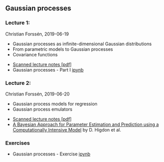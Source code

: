 ## Gaussian processes

### Lecture 1: 
Christian Forss&eacute;n, 2019-06-19
- Gaussian processes as infinite-dimensional Gaussian distributions
- From parametric models to Gaussian processes
- Covariance functions
* [Scanned lecture notes [pdf]](https://github.com/NuclearTalent/Bayes2019/blob/master/topics/gaussian-processes/Lecture_W2b_cf.pdf)
* Gaussian processes - Part I [ipynb](https://github.com/NuclearTalent/Bayes2019/blob/master/topics/gaussian-processes/GP-I.ipynb)

### Lecture 2: 
Christian Forss&eacute;n, 2019-06-20
- Gaussian process models for regression
- Gaussian process emulators
* [Scanned lecture notes [pdf]](https://github.com/NuclearTalent/Bayes2019/blob/master/topics/gaussian-processes/Lecture_Th2a_cf.pdf)
* [A Bayesian Approach for Parameter Estimation and Prediction using a Computationally Intensive Model](https://arxiv.org/abs/1407.3017) by D. Higdon et al.

### Exercises
* Gaussian processes - Exercise [ipynb](https://github.com/NuclearTalent/Bayes2019/blob/master/topics/gaussian-processes/GP_exercise.ipynb)
